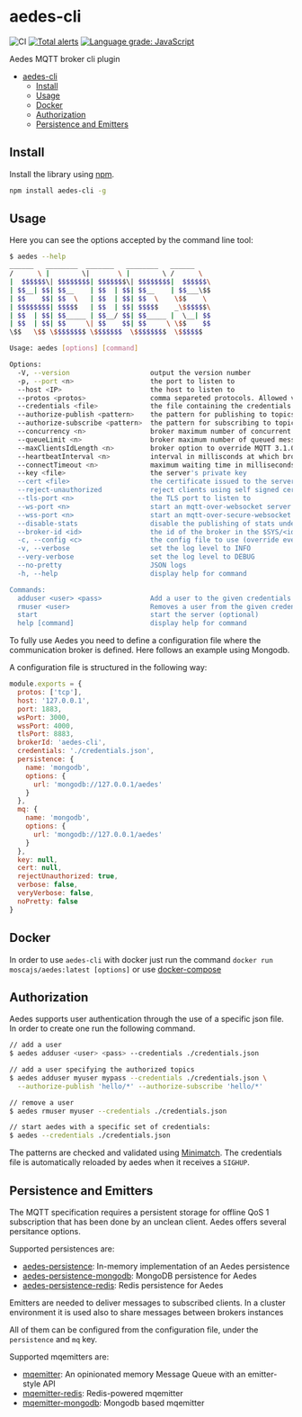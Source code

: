 # aedes-cli

![CI](https://github.com/moscajs/aedes-cli/workflows/CI/badge.svg)
[![Total alerts](https://img.shields.io/lgtm/alerts/g/moscajs/aedes-cli.svg?logo=lgtm&logoWidth=18)](https://lgtm.com/projects/g/moscajs/aedes-cli/alerts/)
[![Language grade: JavaScript](https://img.shields.io/lgtm/grade/javascript/g/moscajs/aedes-cli.svg?logo=lgtm&logoWidth=18)](https://lgtm.com/projects/g/moscajs/aedes-cli/context:javascript)

Aedes MQTT broker cli plugin

- [aedes-cli](#aedes-cli)
  - [Install](#install)
  - [Usage](#usage)
  - [Docker](#docker)
  - [Authorization](#authorization)
  - [Persistence and Emitters](#persistence-and-emitters)

## Install

Install the library using [npm](http://npmjs.org/).

```bash
npm install aedes-cli -g
```

## Usage

Here you can see the options accepted by the command line tool:

```bash
$ aedes --help
______   ________  _______   ________   ______  
/      \ |        \|       \ |        \ /      \
|  $$$$$$\| $$$$$$$$| $$$$$$$\| $$$$$$$$|  $$$$$$\
| $$__| $$| $$__    | $$  | $$| $$__    | $$___\$$
| $$    $$| $$  \   | $$  | $$| $$  \    \$$    \
| $$$$$$$$| $$$$$   | $$  | $$| $$$$$    _\$$$$$$\
| $$  | $$| $$_____ | $$__/ $$| $$_____ |  \__| $$
| $$  | $$| $$     \| $$    $$| $$     \ \$$    $$
\$$   \$$ \$$$$$$$$ \$$$$$$$  \$$$$$$$$  \$$$$$$

Usage: aedes [options] [command]

Options:
  -V, --version                    output the version number
  -p, --port <n>                   the port to listen to
  --host <IP>                      the host to listen to
  --protos <protos>                comma separeted protocols. Allowed values are tcp, ws, wss, tls (default: ["tcp"])
  --credentials <file>             the file containing the credentials (default: "./credentials.json")
  --authorize-publish <pattern>    the pattern for publishing to topics for the added user
  --authorize-subscribe <pattern>  the pattern for subscribing to topics for the added user
  --concurrency <n>                broker maximum number of concurrent messages delivered by mqemitter
  --queueLimit <n>                 broker maximum number of queued messages before client session is established
  --maxClientsIdLength <n>         broker option to override MQTT 3.1.0 clients Id length limit
  --heartbeatInterval <n>          interval in millisconds at which broker beats its health signal in $SYS/<broker.id>/heartbeat
  --connectTimeout <n>             maximum waiting time in milliseconds waiting for a CONNECT packet.
  --key <file>                     the server's private key
  --cert <file>                    the certificate issued to the server
  --reject-unauthorized            reject clients using self signed certificates (default: true)
  --tls-port <n>                   the TLS port to listen to
  --ws-port <n>                    start an mqtt-over-websocket server on the specified port
  --wss-port <n>                   start an mqtt-over-secure-websocket server on the specified port
  --disable-stats                  disable the publishing of stats under $SYS (default: true)
  --broker-id <id>                 the id of the broker in the $SYS/<id> namespace
  -c, --config <c>                 the config file to use (override every other option)
  -v, --verbose                    set the log level to INFO
  --very-verbose                   set the log level to DEBUG
  --no-pretty                      JSON logs
  -h, --help                       display help for command

Commands:
  adduser <user> <pass>            Add a user to the given credentials file
  rmuser <user>                    Removes a user from the given credentials file
  start                            start the server (optional)
  help [command]                   display help for command
```

To fully use Aedes you need to define a configuration file where the communication
broker is defined. Here follows an example using Mongodb.

A configuration file is structured in the following way:

```js
module.exports = {
  protos: ['tcp'],
  host: '127.0.0.1',
  port: 1883,
  wsPort: 3000,
  wssPort: 4000,
  tlsPort: 8883,
  brokerId: 'aedes-cli',
  credentials: './credentials.json',
  persistence: {
    name: 'mongodb',
    options: {
      url: 'mongodb://127.0.0.1/aedes'
    }
  },
  mq: {
    name: 'mongodb',
    options: {
      url: 'mongodb://127.0.0.1/aedes'
    }
  },
  key: null,
  cert: null,
  rejectUnauthorized: true,
  verbose: false,
  veryVerbose: false,
  noPretty: false
}

```

## Docker

In order to use `aedes-cli` with docker just run the command `docker run moscajs/aedes:latest [options]` or use [docker-compose](/docker/docker-compose.yml)

## Authorization

Aedes supports user authentication through the use of a specific json file.
In order to create one run the following command.

```bash
// add a user
$ aedes adduser <user> <pass> --credentials ./credentials.json

// add a user specifying the authorized topics
$ aedes adduser myuser mypass --credentials ./credentials.json \
  --authorize-publish 'hello/*' --authorize-subscribe 'hello/*'

// remove a user
$ aedes rmuser myuser --credentials ./credentials.json

// start aedes with a specific set of credentials:
$ aedes --credentials ./credentials.json
```

The patterns are checked and validated using [Minimatch](https://github.com/isaacs/minimatch).
The credentials file is automatically reloaded by aedes when it receives a `SIGHUP`.

## Persistence and Emitters

The MQTT specification requires a persistent storage for offline QoS 1
subscription that has been done by an unclean client. Aedes offers several
persitance options.

Supported persistences are:

- [aedes-persistence]: In-memory implementation of an Aedes persistence
- [aedes-persistence-mongodb]: MongoDB persistence for Aedes
- [aedes-persistence-redis]: Redis persistence for Aedes

Emitters are needed to deliver messages to subscribed clients. In a cluster environment it is used also to share messages between brokers instances

All of them can be configured from the configuration file, under the `persistence` and `mq` key.

Supported mqemitters are:

- [mqemitter]: An opinionated memory Message Queue with an emitter-style API
- [mqemitter-redis]: Redis-powered mqemitter
- [mqemitter-mongodb]: Mongodb based mqemitter

[aedes-persistence]: https://www.npmjs.com/aedes-persistence
[aedes-persistence-mongodb]: https://www.npmjs.com/aedes-persistence-mongodb
[aedes-persistence-redis]: https://www.npmjs.com/aedes-persistence-redis

[mqemitter]: https://www.npmjs.com/mqemitter
[mqemitter-redis]: https://www.npmjs.com/mqemitter-redis
[mqemitter-mongodb]: https://www.npmjs.com/mqemitter-mongodb
